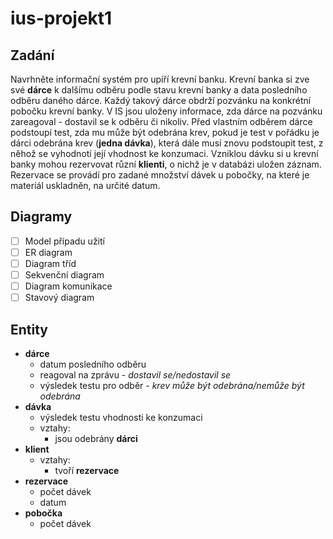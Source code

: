# ius-projekt1

## Zadání

Navrhněte informační systém pro upíří krevní banku. Krevní banka si zve své **dárce** k dalšímu odběru podle stavu krevní banky a data posledního odběru daného dárce. Každý takový dárce obdrží pozvánku na konkrétní pobočku krevní banky. V IS jsou uloženy informace, zda dárce na pozvánku zareagoval - dostavil se k odběru či nikoliv. Před vlastním odběrem dárce podstoupí test, zda mu může být odebrána krev, pokud je test v pořádku je dárci odebrána krev (**jedna dávka**), která dále musí znovu podstoupit test, z něhož se vyhodnotí její vhodnost ke konzumaci. Vzniklou dávku si u krevní banky mohou rezervovat různí **klienti**, o nichž je v databázi uložen záznam. Rezervace se provádí pro zadané množství dávek u pobočky, na které je materiál uskladněn, na určité datum.

## Diagramy

- [ ] Model případu užití
- [ ] ER diagram
- [ ] Diagram tříd
- [ ] Sekvenční diagram
- [ ] Diagram komunikace
- [ ] Stavový diagram

## Entity

- **dárce**
  - datum posledního odběru
  - reagoval na zprávu - *dostavil se/nedostavil se*
  - výsledek testu pro odběr - *krev může být odebrána/nemůže být odebrána*
- **dávka**
  - výsledek testu vhodnosti ke konzumaci
  - vztahy:
    - jsou odebrány **dárci**
- **klient**
  - vztahy:
    - tvoří **rezervace**
- **rezervace**
  - počet dávek
  - datum
- **pobočka**
  - počet dávek